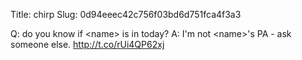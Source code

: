 Title: chirp
Slug: 0d94eeec42c756f03bd6d751fca4f3a3

Q: do you know if &lt;name&gt; is in today? A: I'm not &lt;name&gt;'s PA - ask someone else. <a href="http://t.co/rUi4QP62xj">http://t.co/rUi4QP62xj</a>
